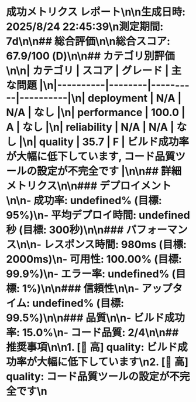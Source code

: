 # 成功メトリクス レポート\n\n**生成日時**: 2025/8/24 22:45:39\n**測定期間**: 7d\n\n## 総合評価\n\n**総合スコア**: 67.9/100 (D)\n\n## カテゴリ別評価\n\n| カテゴリ | スコア | グレード | 主な問題 |\n|----------|--------|----------|----------|\n| deployment | N/A | N/A | なし |\n| performance | 100.0 | A | なし |\n| reliability | N/A | N/A | なし |\n| quality | 35.7 | F | ビルド成功率が大幅に低下しています, コード品質ツールの設定が不完全です |\n\n## 詳細メトリクス\n\n### デプロイメント\n\n- **成功率**: undefined% (目標: 95%)\n- **平均デプロイ時間**: undefined秒 (目標: 300秒)\n\n### パフォーマンス\n\n- **レスポンス時間**: 980ms (目標: 2000ms)\n- **可用性**: 100.00% (目標: 99.9%)\n- **エラー率**: undefined% (目標: 1%)\n\n### 信頼性\n\n- **アップタイム**: undefined% (目標: 99.5%)\n\n### 品質\n\n- **ビルド成功率**: 15.0%\n- **コード品質**: 2/4\n\n## 推奨事項\n\n1. **[🔴 高] quality**: ビルド成功率が大幅に低下しています\n2. **[🔴 高] quality**: コード品質ツールの設定が不完全です\n